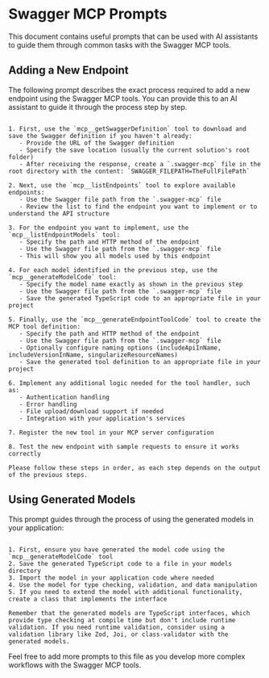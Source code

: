# Swagger MCP Prompts

This document contains useful prompts that can be used with AI assistants to guide them through common tasks with the Swagger MCP tools.

## Adding a New Endpoint

The following prompt describes the exact process required to add a new endpoint using the Swagger MCP tools. You can provide this to an AI assistant to guide it through the process step by step.

```To add a new endpoint using the Swagger MCP tools, please follow these exact steps in order:

1. First, use the `mcp__getSwaggerDefinition` tool to download and save the Swagger definition if you haven't already:
   - Provide the URL of the Swagger definition
   - Specify the save location (usually the current solution's root folder)
   - After receiving the response, create a `.swagger-mcp` file in the root directory with the content: `SWAGGER_FILEPATH=TheFullFilePath`

2. Next, use the `mcp__listEndpoints` tool to explore available endpoints:
   - Use the Swagger file path from the `.swagger-mcp` file
   - Review the list to find the endpoint you want to implement or to understand the API structure

3. For the endpoint you want to implement, use the `mcp__listEndpointModels` tool:
   - Specify the path and HTTP method of the endpoint
   - Use the Swagger file path from the `.swagger-mcp` file
   - This will show you all models used by this endpoint

4. For each model identified in the previous step, use the `mcp__generateModelCode` tool:
   - Specify the model name exactly as shown in the previous step
   - Use the Swagger file path from the `.swagger-mcp` file
   - Save the generated TypeScript code to an appropriate file in your project

5. Finally, use the `mcp__generateEndpointToolCode` tool to create the MCP tool definition:
   - Specify the path and HTTP method of the endpoint
   - Use the Swagger file path from the `.swagger-mcp` file
   - Optionally configure naming options (includeApiInName, includeVersionInName, singularizeResourceNames)
   - Save the generated tool definition to an appropriate file in your project

6. Implement any additional logic needed for the tool handler, such as:
   - Authentication handling
   - Error handling
   - File upload/download support if needed
   - Integration with your application's services

7. Register the new tool in your MCP server configuration

8. Test the new endpoint with sample requests to ensure it works correctly

Please follow these steps in order, as each step depends on the output of the previous steps.
```

## Using Generated Models

This prompt guides through the process of using the generated models in your application:

```To use the models generated by the Swagger MCP tools in your application, please follow these steps:

1. First, ensure you have generated the model code using the `mcp__generateModelCode` tool
2. Save the generated TypeScript code to a file in your models directory
3. Import the model in your application code where needed
4. Use the model for type checking, validation, and data manipulation
5. If you need to extend the model with additional functionality, create a class that implements the interface

Remember that the generated models are TypeScript interfaces, which provide type checking at compile time but don't include runtime validation. If you need runtime validation, consider using a validation library like Zod, Joi, or class-validator with the generated models.
```

Feel free to add more prompts to this file as you develop more complex workflows with the Swagger MCP tools.
